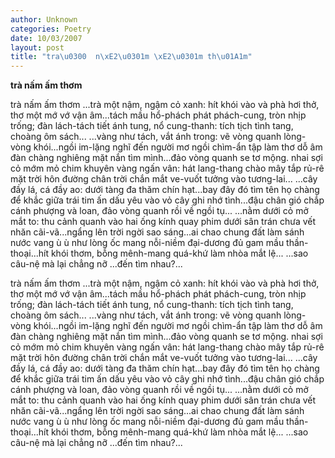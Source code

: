 ```yaml
---
author: Unknown
categories: Poetry
date: 10/03/2007
layout: post
title: "tra\u0300  n\xE2\u0301m \xE2\u0301m th\u01A1m"
---
```


**trà  nấm ấm thơm**

trà nấm ấm thơm
...trà một nậm, ngậm cỏ xanh: hít khói vào và phà hơi thở, thơ một mớ vớ vận âm...tách mầu hổ-phách phát phách-cung, tròn nhịp trống; đàn lách-tách tiết ánh tung, nổ cung-thanh: tích tịch tình tang, choàng ôm sách...
...vàng như tách, vắt ánh trong: vẽ vòng quanh lòng-vòng khói...ngồi im-lặng nghĩ đến người mơ ngồi chìm-ẩn tập làm thơ dỗ âm đàn chàng nghiêng mặt nắn tìm mình...đảo vòng quanh se tơ mộng.  nhai sợi cỏ mớm mỏ chim khuyên vàng ngấn vân: hát lang-thang chào mây tắp rủ-rê mặt trời hôn đường chân trời chắn mắt ve-vuốt tưởng vào tương-lai...
...cây đầy lá, cá đầy ao: dưới tàng đa thăm chín hạt...bay đây đó tìm tên họ chàng để khắc giữa trái tim ấn dấu yêu vào vỏ cây ghi nhớ tình...đậu chân gió chắp cánh phượng và loan, đảo vòng quanh rồi về ngồi tụ...
...nằm dưới cỏ mở mắt to: thu cảnh quanh vào hai ống kính quay phim dưới sân trán chưa vết nhăn cãi-vã...ngẩng lên trời ngời sao sáng...ai chao chung đất làm sánh nước vang ù ù như lòng ốc mang nỗi-niềm đại-dương đủ gam mầu thần-thoại...hít khói thơm, bỗng mênh-mang quá-khứ làm nhòa mắt lệ...
...sao câu-nệ
       mà
       lại
     chẳng
       nỡ
...đến tìm nhau?...

trà nấm ấm thơm
...trà một nậm, ngậm cỏ xanh: hít khói vào và phà hơi thở, thơ một mớ vớ vận âm...tách mầu hổ-phách phát phách-cung, tròn nhịp trống; đàn lách-tách tiết ánh tung, nổ cung-thanh: tích tịch tình tang, choàng ôm sách...
...vàng như tách, vắt ánh trong: vẽ vòng quanh lòng-vòng khói...ngồi im-lặng nghĩ đến người mơ ngồi chìm-ẩn tập làm thơ dỗ âm đàn chàng nghiêng mặt nắn tìm mình...đảo vòng quanh se tơ mộng.  nhai sợi cỏ mớm mỏ chim khuyên vàng ngấn vân: hát lang-thang chào mây tắp rủ-rê mặt trời hôn đường chân trời chắn mắt ve-vuốt tưởng vào tương-lai...
...cây đầy lá, cá đầy ao: dưới tàng đa thăm chín hạt...bay đây đó tìm tên họ chàng để khắc giữa trái tim ấn dấu yêu vào vỏ cây ghi nhớ tình...đậu chân gió chắp cánh phượng và loan, đảo vòng quanh rồi về ngồi tụ...
...nằm dưới cỏ mở mắt to: thu cảnh quanh vào hai ống kính quay phim dưới sân trán chưa vết nhăn cãi-vã...ngẩng lên trời ngời sao sáng...ai chao chung đất làm sánh nước vang ù ù như lòng ốc mang nỗi-niềm đại-dương đủ gam mầu thần-thoại...hít khói thơm, bỗng mênh-mang quá-khứ làm nhòa mắt lệ...
...sao câu-nệ
       mà
       lại
     chẳng
       nỡ
...đến tìm nhau?...
